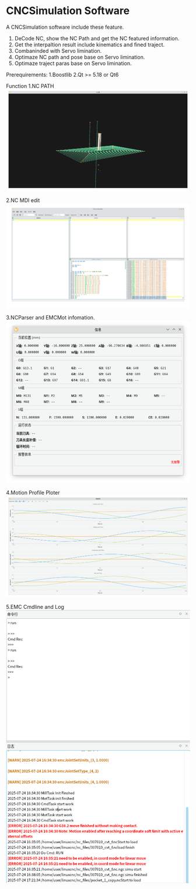 # CNCSimulation Software
A CNCSimulation software include these feature.
1. DeCode NC, show the NC Path and get the NC featured information.
2. Get the interpaltion result include kinematics and fined traject.
3. Combaninded with Servo limination.
4. Optimaze NC path and pose base on Servo limination.
5. Optimaze traject paras base on Servo limination.

Prerequirements:
1.Boostlib
2.Qt >= 5.18 or Qt6

Function
1.NC PATH
![ToolPath](image/Screenshot_20250725_105433.png)

2.NC MDI edit
![NCEdit](image/Screenshot_20250725_105716.png)

3.NCParser and EMCMot infomation.
![Info](image/Screenshot_20250725_105847.png)

4.Motion Profile Ploter
![MotionProfile](image/Screenshot_20250725_110058.png)

5.EMC Cmdline and Log
![CmdLog](image/Screenshot_20250725_110324.png)